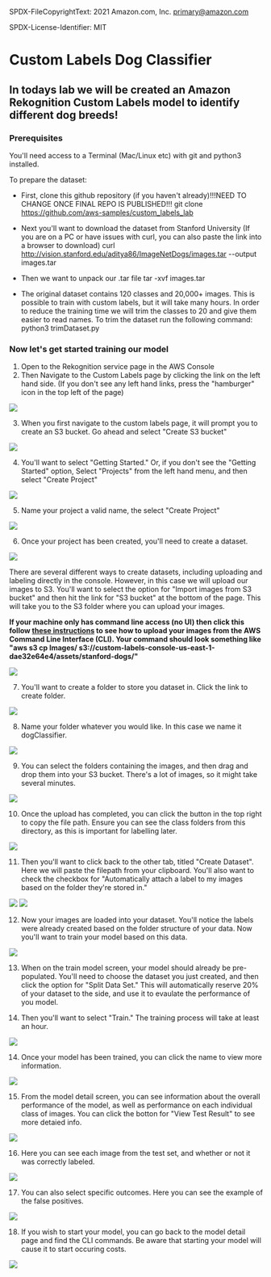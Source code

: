 SPDX-FileCopyrightText: 2021 Amazon.com, Inc. <primary@amazon.com>

SPDX-License-Identifier: MIT

# Custom Labels Dog Classifier

## In todays lab we will be created an Amazon Rekognition Custom Labels model to identify different dog breeds!
### Prerequisites
You'll need access to a Terminal (Mac/Linux etc) with git and python3 installed.

To prepare the dataset:
* First, clone this github repository (if you haven't already)!!!NEED TO CHANGE ONCE FINAL REPO IS PUBLISHED!!!
    git clone https://github.com/aws-samples/custom_labels_lab
    
* Next you'll want to download the dataset from Stanford University (If you are on a PC or have issues with curl, you can also paste the link into a browser to download)
    curl http://vision.stanford.edu/aditya86/ImageNetDogs/images.tar --output images.tar

* Then we want to unpack our .tar file
    tar -xvf images.tar
    
* The original dataset contains 120 classes and 20,000+ images. This is possible to train with custom labels, but it will take many hours. In order to reduce the training time we will trim the classes to 20 and give them easier to read names. To trim the dataset run the following command:
    python3 trimDataset.py
    
### Now let's get started training our model

1) Open to the Rekognition service page in the AWS Console
2) Then Navigate to the Custom Labels page by clicking the link on the left hand side. (If you don't see any left hand links, press the "hamburger" icon in the top left of the page)


![](screenshots/1.png)

3) When you first navigate to the custom labels page, it will prompt you to create an S3 bucket. Go ahead and select "Create S3 bucket"

![](screenshots/2.png)

4) You'll want to select "Getting Started." Or, if you don't see the "Getting Started" option, Select "Projects" from the left hand menu, and then select "Create Project"

![](screenshots/3.png)

5) Name your project a valid name, the select "Create Project"

![](screenshots/4.png)

6) Once your project has been created, you'll need to create a dataset. 

![](screenshots/5.png)

There are several different ways to create datasets, including uploading and labeling directly in the console.
However, in this case we will upload our images to S3. You'll want to select the option for "Import images from S3 bucket" and then hit the link for "S3 bucket" at the bottom of the page.
This will take you to the S3 folder where you can upload your images.

**If your machine only has command line access (no UI) then click this follow [these instructions](https://docs.aws.amazon.com/cli/latest/userguide/cli-services-s3-commands.html#using-s3-commands-managing-objects-copy) to see how to upload your images from the AWS Command Line Interface (CLI). Your command should look something like "aws s3 cp Images/ s3://custom-labels-console-us-east-1-dae32e64e4/assets/stanford-dogs/"**

![](screenshots/6.png)

7) You'll want to create a folder to store you dataset in. Click the link to create folder.

![](screenshots/7.png)

8) Name your folder whatever you would like. In this case we name it dogClassifier.

![](screenshots/8.png)

9) You can select the folders containing the images, and then drag and drop them into your S3 bucket. There's a lot of images, so it might take several minutes.

![](screenshots/9.png)

10) Once the upload has completed, you can click the button in the top right to copy the file path. Ensure you can see the class folders from this directory, as this is important for labelling later.

![](screenshots/10.png)

11) Then you'll want to click back to the other tab, titled "Create Dataset". Here we will paste the filepath from your clipboard. You'll also want to check the checkbox for "Automatically attach a label to my images based on the folder they're stored in."

![](screenshots/11.png)
![](screenshots/12.png)

12) Now your images are loaded into your dataset. You'll notice the labels were already created based on the folder structure of your data.
Now you'll want to train your model based on this data.

![](screenshots/13.png)

13) When on the train model screen, your model should already be pre-populated. You'll need to choose the dataset you just created, and then click the option for "Split Data Set."
This will automatically reserve 20% of your dataset to the side, and use it to evaulate the performance of you model.

14) Then you'll want to select "Train." The training process will take at least an hour.

![](screenshots/14.png)

14) Once your model has been trained, you can click the name to view more information.

![](screenshots/15.png)

15) From the model detail screen, you can see information about the overall performance of the model, as well as performance on each individual class of images.
You can click the botton for "View Test Result" to see more detaied info.

![](screenshots/16.png)

16) Here you can see each image from the test set, and whether or not it was correctly labeled.

![](screenshots/17.png)

17) You can also select specific outcomes. Here you can see the example of the false positives.

![](screenshots/18.png)

18) If you wish to start your model, you can go back to the model detail page and find the CLI commands. Be aware that starting your model will cause it to start occuring costs.

![](screenshots/19.png)
